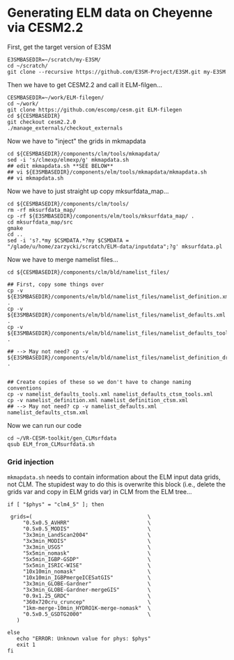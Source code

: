 # Generating ELM data on Cheyenne via CESM2.2

First, get the target version of E3SM

```
E3SMBASEDIR=~/scratch/my-E3SM/
cd ~/scratch/
git clone --recursive https://github.com/E3SM-Project/E3SM.git my-E3SM
```

Then we have to get CESM2.2 and call it ELM-filgen...

```
CESMBASEDIR=~/work/ELM-filegen/
cd ~/work/
git clone https://github.com/escomp/cesm.git ELM-filegen
cd ${CESMBASEDIR}
git checkout cesm2.2.0
./manage_externals/checkout_externals 
```

Now we have to "inject" the grids in mkmapdata

```
cd ${CESMBASEDIR}/components/clm/tools/mkmapdata/
sed -i 's/clmexp/elmexp/g' mkmapdata.sh
## edit mkmapdata.sh **SEE BELOW**
## vi ${E3SMBASEDIR}/components/elm/tools/mkmapdata/mkmapdata.sh
## vi mkmapdata.sh
```

Now we have to just straight up copy mksurfdata_map...

```
cd ${CESMBASEDIR}/components/clm/tools/
rm -rf mksurfdata_map/
cp -rf ${E3SMBASEDIR}/components/elm/tools/mksurfdata_map/ .
cd mksurfdata_map/src
gmake
cd ..
sed -i 's?.*my $CSMDATA.*?my $CSMDATA = "/glade/u/home/zarzycki/scratch/ELM-data/inputdata";?g' mksurfdata.pl
```

Now we have to merge namelist files...

```
cd ${CESMBASEDIR}/components/clm/bld/namelist_files/

## First, copy some things over
cp -v ${E3SMBASEDIR}/components/elm/bld/namelist_files/namelist_definition.xml .
cp -v ${E3SMBASEDIR}/components/elm/bld/namelist_files/namelist_defaults.xml .
cp -v ${E3SMBASEDIR}/components/elm/bld/namelist_files/namelist_defaults_tools.xml .

## --> May not need? cp -v ${E3SMBASEDIR}/components/elm/bld/namelist_files/namelist_definition_drv.xml .


## Create copies of these so we don't have to change naming conventions
cp -v namelist_defaults_tools.xml namelist_defaults_ctsm_tools.xml
cp -v namelist_definition.xml namelist_definition_ctsm.xml
## --> May not need? cp -v namelist_defaults.xml namelist_defaults_ctsm.xml
```

Now we can run our code

```
cd ~/VR-CESM-toolkit/gen_CLMsrfdata
qsub ELM_from_CLMsurfdata.sh 
```


 
 ### Grid injection
 
 `mkmapdata.sh` needs to contain information about the ELM input data grids, not CLM. The stupidest way to do this is overwrite this block (i.e., delete the grids var and copy in ELM grids var) in CLM from the ELM tree...
 
 ```
 if [ "$phys" = "clm4_5" ]; then

  grids=(                                     \
      "0.5x0.5_AVHRR"                         \
      "0.5x0.5_MODIS"                         \
      "3x3min_LandScan2004"                   \
      "3x3min_MODIS"                          \
      "3x3min_USGS"                           \
      "5x5min_nomask"                         \
      "5x5min_IGBP-GSDP"                      \
      "5x5min_ISRIC-WISE"                     \
      "10x10min_nomask"                       \
      "10x10min_IGBPmergeICESatGIS"           \
      "3x3min_GLOBE-Gardner"                  \
      "3x3min_GLOBE-Gardner-mergeGIS"         \
      "0.9x1.25_GRDC"                         \
      "360x720cru_cruncep"                    \
      "1km-merge-10min_HYDRO1K-merge-nomask"  \
      "0.5x0.5_GSDTG2000"                     \
    )

else
    echo "ERROR: Unknown value for phys: $phys"
    exit 1
fi
```
 
